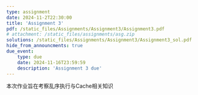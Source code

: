 ```yaml
---
type: assignment
date: 2024-11-2T22:30:00
title: 'Assignment 3'
pdf: /static_files/Assignments/Assignment3/Assignment3.pdf
# attachment: /static_files/assignments/asg.zip
solutions: /static_files/Assignments/Assignment3/Assignment3_sol.pdf
hide_from_announcments: true
due_event: 
    type: due
    date: 2024-11-16T23:59:59
    description: 'Assignment 3 due'
---
```

本次作业旨在考察乱序执行与Cache相关知识